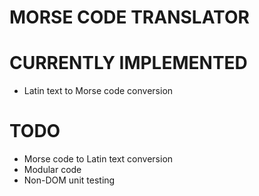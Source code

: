 # MORSE CODE TRANSLATOR

# CURRENTLY IMPLEMENTED

- Latin text to Morse code conversion

# TODO

- Morse code to Latin text conversion
- Modular code
- Non-DOM unit testing
